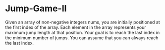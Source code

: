 # Jump-Game-II
Given an array of non-negative integers nums, you are initially positioned at the first index of the array.  Each element in the array represents your maximum jump length at that position.  Your goal is to reach the last index in the minimum number of jumps.  You can assume that you can always reach the last index.
